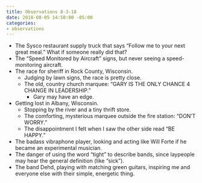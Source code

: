 ```yaml
---
title: Observations 8-3-18
date: 2018-08-05 14:50:00 -05:00
categories:
- observations
---
```


- The Sysco restaurant supply truck that says “Follow me to your next great meal.” What if someone really did that?
- The “Speed Monitored by Aircraft” signs, but never seeing a speed-monitoring aircraft.
- The race for sheriff in Rock County, Wisconsin.
	- Judging by lawn signs, the race is pretty close.
	- The old, country church marquee: “GARY IS THE ONLY CHANCE 4 CHANGE IN LEADERSHIP.”
		- Gary may have an edge.
- Getting lost in Albany, Wisconsin.
	- Stopping by the river and a tiny thrift store.
	- The comforting, mysterious marquee outside the fire station: “DON’T WORRY.”
	- The disappointment I felt when I saw the other side read “BE HAPPY.”
- The badass vibraphone player, looking and acting like Will Forte if he became an experimental musician.
- The danger of using the word “tight” to describe bands, since laypeople may hear the general definition (like “sick”).
- The band Dehd, playing with matching green guitars, inspiring me and everyone else with their simple, energetic thing.